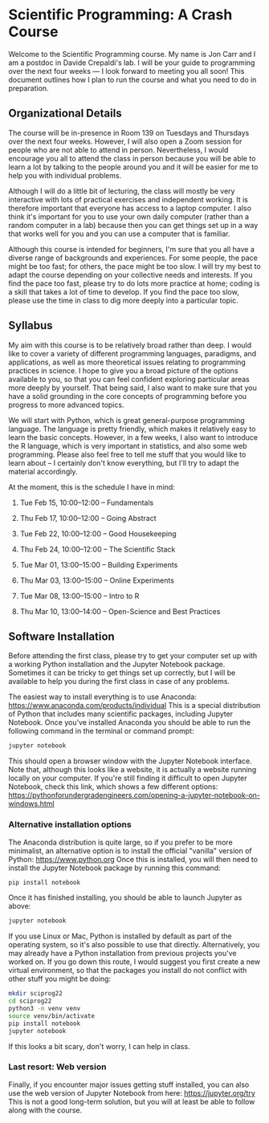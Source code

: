 # Scientific Programming: A Crash Course

Welcome to the Scientific Programming course. My name is Jon Carr and I am a postdoc in Davide Crepaldi's lab. I will be your guide to programming over the next four weeks — I look forward to meeting you all soon! This document outlines how I plan to run the course and what you need to do in preparation.


## Organizational Details

The course will be in-presence in Room 139 on Tuesdays and Thursdays over the next four weeks. However, I will also open a Zoom session for people who are not able to attend in person. Nevertheless, I would encourage you all to attend the class in person because you will be able to learn a lot by talking to the people around you and it will be easier for me to help you with individual problems.

Although I will do a little bit of lecturing, the class will mostly be very interactive with lots of practical exercises and independent working. It is therefore important that everyone has access to a laptop computer. I also think it's important for you to use your own daily computer (rather than a random computer in a lab) because then you can get things set up in a way that works well for you and you can use a computer that is familiar.

Although this course is intended for beginners, I'm sure that you all have a diverse range of backgrounds and experiences. For some people, the pace might be too fast; for others, the pace might be too slow. I will try my best to adapt the course depending on your collective needs and interests. If you find the pace too fast, please try to do lots more practice at home; coding is a skill that takes a lot of time to develop. If you find the pace too slow, please use the time in class to dig more deeply into a particular topic.


## Syllabus

My aim with this course is to be relatively broad rather than deep. I would like to cover a variety of different programming languages, paradigms, and applications, as well as more theoretical issues relating to programming practices in science. I hope to give you a broad picture of the options available to you, so that you can feel confident exploring particular areas more deeply by yourself. That being said, I also want to make sure that you have a solid grounding in the core concepts of programming before you progress to more advanced topics.

We will start with Python, which is great general-purpose programming language. The language is pretty friendly, which makes it relatively easy to learn the basic concepts. However, in a few weeks, I also want to introduce the R language, which is very important in statistics, and also some web programming. Please also feel free to tell me stuff that you would like to learn about – I certainly don't know everything, but I'll try to adapt the material accordingly.

At the moment, this is the schedule I have in mind:

1. Tue Feb 15, 10:00–12:00 – Fundamentals

2. Thu Feb 17, 10:00–12:00 – Going Abstract

3. Tue Feb 22, 10:00–12:00 – Good Housekeeping

4. Thu Feb 24, 10:00–12:00 – The Scientific Stack

5. Tue Mar 01, 13:00–15:00 – Building Experiments

6. Thu Mar 03, 13:00–15:00 – Online Experiments

7. Tue Mar 08, 13:00–15:00 – Intro to R

8. Thu Mar 10, 13:00–14:00 – Open-Science and Best Practices


## Software Installation

Before attending the first class, please try to get your computer set up with a working Python installation and the Jupyter Notebook package. Sometimes it can be tricky to get things set up correctly, but I will be available to help you during the first class in case of any problems.

The easiest way to install everything is to use Anaconda: https://www.anaconda.com/products/individual This is a special distribution of Python that includes many scientific packages, including Jupyter Notebook. Once you've installed Anaconda you should be able to run the following command in the terminal or command prompt:

```bash
jupyter notebook
```

This should open a browser window with the Jupyter Notebook interface. Note that, although this looks like a website, it is actually a website running locally on your computer. If you're still finding it difficult to open Jupyter Notebook, check this link, which shows a few different options: https://pythonforundergradengineers.com/opening-a-jupyter-notebook-on-windows.html

### Alternative installation options

The Anaconda distribution is quite large, so if you prefer to be more minimalist, an alternative option is to install the official "vanilla" version of Python: https://www.python.org Once this is installed, you will then need to install the Jupyter Notebook package by running this command:

```bash
pip install notebook
```

Once it has finished installing, you should be able to launch Jupyter as above:

```bash
jupyter notebook
```

If you use Linux or Mac, Python is installed by default as part of the operating system, so it's also possible to use that directly. Alternatively, you may already have a Python installation from previous projects you've worked on. If you go down this route, I would suggest you first create a new virtual environment, so that the packages you install do not conflict with other stuff you might be doing:

```bash
mkdir sciprog22
cd sciprog22
python3 -m venv venv
source venv/bin/activate
pip install notebook
jupyter notebook
````

If this looks a bit scary, don't worry, I can help in class.

### Last resort: Web version

Finally, if you encounter major issues getting stuff installed, you can also use the web version of Jupyter Notebook from here: https://jupyter.org/try This is not a good long-term solution, but you will at least be able to follow along with the course.

